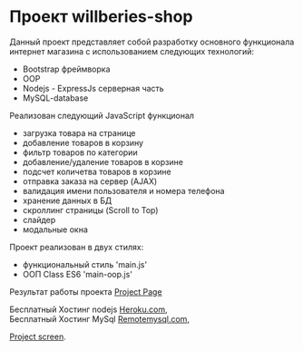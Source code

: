 # Проект willberies-shop
 Данный проект представляет собой разработку основного функционала интернет магазина с использованием следующих технологий:
 * Bootstrap фреймворка
 * OOP
 * Nodejs - ExpressJs серверная часть 
 * MySQL-database
 
 Реализован следующий JavaScript функционал
 * загрузка товара на странице
 * добавление товаров в корзину
 * фильтр товаров по категории
 * добавление/удаление товаров в корзине
 * подсчет количетва товаров в корзине
 * отправка заказа на сервер (AJAX) 
 * валидация имени пользователя и номера телефона
 * хранение данных в БД
 * скроллинг страницы (Scroll to Top)
 * слайдер
 * модальные окна

Проект реализован в двух стилях: 
 * функциональный стиль 'main.js'
 * ООП Class ES6 'main-oop.js'
 
 Результат работы проекта [Project Page](https://samokhindmitro.github.io/willberies-shop/) <br>
 
 Бесплатный Хостинг nodejs [Heroku.com](https://herokuapp.com/), <br>
 Бесплатный Хостинг MySql [Remotemysql.com](http://remotemysql.com),
 
 [Project screen](screen/main-page.png).
